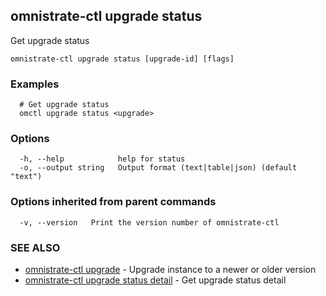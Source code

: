 ## omnistrate-ctl upgrade status

Get upgrade status

```
omnistrate-ctl upgrade status [upgrade-id] [flags]
```

### Examples

```
  # Get upgrade status
  omctl upgrade status <upgrade>
```

### Options

```
  -h, --help            help for status
  -o, --output string   Output format (text|table|json) (default "text")
```

### Options inherited from parent commands

```
  -v, --version   Print the version number of omnistrate-ctl
```

### SEE ALSO

* [omnistrate-ctl upgrade](omnistrate-ctl_upgrade.md)	 - Upgrade instance to a newer or older version
* [omnistrate-ctl upgrade status detail](omnistrate-ctl_upgrade_status_detail.md)	 - Get upgrade status detail

